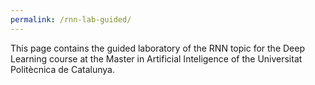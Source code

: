 ```yaml
---
permalink: /rnn-lab-guided/
---
```


This page contains the guided laboratory of the RNN topic for the Deep Learning course at the Master in Artificial Inteligence of the Universitat Politècnica de Catalunya.
